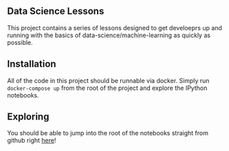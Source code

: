 ## Data Science Lessons

This project contains a series of lessons designed to get develoeprs up and running
with the basics of data-science/machine-learning as quickly as possible.

## Installation

All of the code in this project should be runnable via docker. Simply run `docker-compose up` from the root of the project
and explore the IPython notebooks.

## Exploring

You should be able to jump into the root of the notebooks straight from github right
[here](work/table_of_contents.ipynb)!








